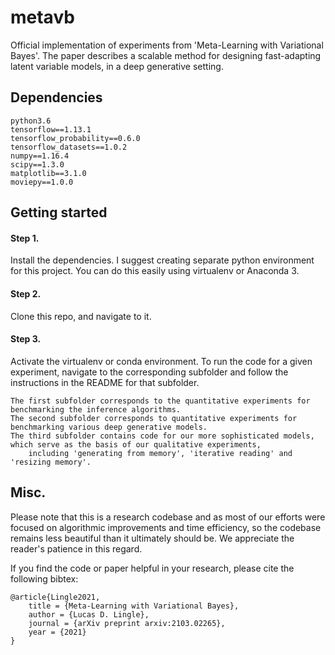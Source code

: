 # metavb
Official implementation of experiments from 'Meta-Learning with Variational Bayes'. 
The paper describes a scalable method for designing fast-adapting latent variable models, 
in a deep generative setting. 

## Dependencies
```
python3.6
tensorflow==1.13.1
tensorflow_probability==0.6.0
tensorflow_datasets==1.0.2
numpy==1.16.4
scipy==1.3.0
matplotlib==3.1.0
moviepy==1.0.0
```

## Getting started
#### Step 1.

Install the dependencies. I suggest creating separate python environment for this project.
You can do this easily using virtualenv or Anaconda 3.

#### Step 2. 

Clone this repo, and navigate to it. 

#### Step 3. 

Activate the virtualenv or conda environment. 
To run the code for a given experiment, navigate to the corresponding subfolder and follow the instructions in the README for that subfolder.

```
The first subfolder corresponds to the quantitative experiments for benchmarking the inference algorithms. 
The second subfolder corresponds to quantitative experiments for benchmarking various deep generative models.
The third subfolder contains code for our more sophisticated models, which serve as the basis of our qualitative experiments, 
    including 'generating from memory', 'iterative reading' and 'resizing memory'.
```


## Misc.

Please note that this is a research codebase and as most of our efforts were focused on algorithmic improvements and time efficiency, so the codebase remains less beautiful than it ultimately should be.
We appreciate the reader's patience in this regard. 

If you find the code or paper helpful in your research, please cite the following bibtex:
```
@article{Lingle2021,
    title = {Meta-Learning with Variational Bayes},
    author = {Lucas D. Lingle},
    journal = {arXiv preprint arxiv:2103.02265},
    year = {2021}
}
```

